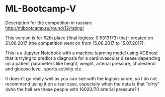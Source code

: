 # ML-Bootcamp-V

Description for the competition in russian: http://mlbootcamp.ru/round/12/rating/

This version is for 62th place (final logloss: 0.5313173) that I created on 21.06.2017 (the competition went on from 15.06.2017 to 15.07.2017).

This is a Jupyter Notebook with a machine learning model using XGBoost that is trying to predict a diagnosis for a cardiovascular disease depending on a patient parameters like height, weight, arterial pressure, cholesterol and glucose level, sports activity etc.

It doesn't go really well as you can see with the logloss score, so I do not recommend using it on a real case, especially when the data is that "dirty" (who the hell are those people with 16020/70 arterial pressure?!)
